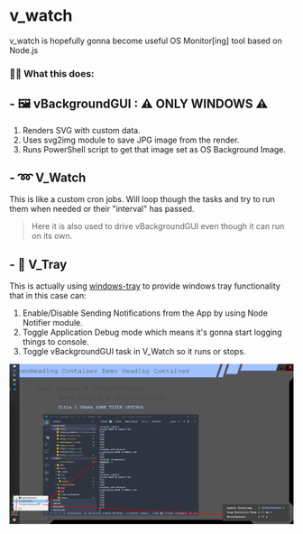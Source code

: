 # v_watch
v_watch is hopefully gonna become useful OS Monitor[ing] tool based on Node.js


### 🙋‍♂️ What this does:

## - 🖼 vBackgroundGUI : ⚠ ONLY WINDOWS ⚠  
1. Renders SVG with custom data.
2. Uses svg2img module to save JPG image from the render.
3. Runs PowerShell script to get that image set as OS Background Image.

## - ➿ V_Watch 
This is like a custom cron jobs. Will loop though the tasks and try to run them when needed or their "interval" has passed.  
> Here it is also used to drive vBackgroundGUI even though it can run on its own.

## - 📑 V_Tray
This is actually using [windows-tray](https://github.com/AHgPuK/window-tray) to provide windows tray functionality that in this case can:
1. Enable/Disable Sending Notifications from the App by using Node Notifier module.  
2. Toggle Application Debug mode which means it's gonna start logging things to console.  
3. Toggle vBackgroundGUI task in V_Watch so it runs or stops.  


![Example Running the thing](./Screenshot_1.png)